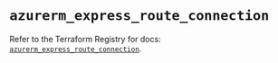# `azurerm_express_route_connection`

Refer to the Terraform Registry for docs: [`azurerm_express_route_connection`](https://registry.terraform.io/providers/hashicorp/azurerm/3.102.0/docs/resources/express_route_connection).
